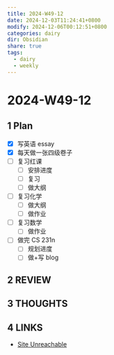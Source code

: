```yaml
---
title: 2024-W49-12
date: 2024-12-03T11:24:41+0800
modify: 2024-12-06T00:12:51+0800
categories: dairy
dir: Obsidian
share: true
tags:
  - dairy
  - weekly
---
```


# 2024-W49-12

## 1 Plan

- [x] 写英语 essay
- [x] 每天做一张四级卷子
- [ ] 复习红课
	- [ ] 安排进度
	- [ ] 复习
	- [ ] 做大纲
- [ ] 复习化学
	- [ ] 做大纲
	- [ ] 做作业
- [ ] 复习数学
	- [ ] 做作业
- [ ] 做完 CS 231n 
	- [ ] 规划进度
	- [ ] 做+写 blog

## 2 REVIEW

## 3 THOUGHTS

## 4 LINKS

- [Site Unreachable](https://zhuanlan.zhihu.com/p/678926511)